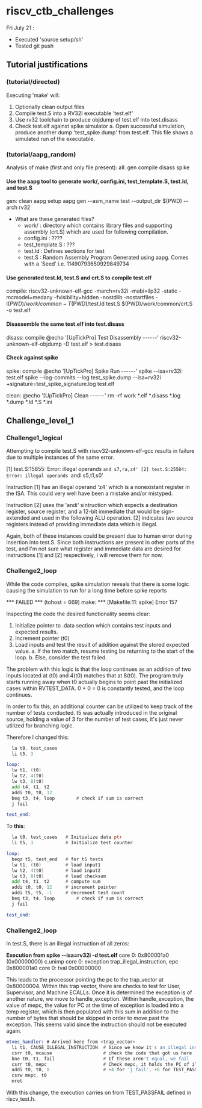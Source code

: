 # riscv_ctb_challenges

Fri July 21 : 
* Executed 'source setup/sh'
* Tested git push


## Tutorial justifications
### (tutorial/directed)
Executing 'make' will:
1. Optionally clean output files
2. Compile test.S into a RV32I executable 'test.elf'
3. Use rv32 toolchain to produce objdump of test.elf into test.disass
4. Check test.elf against spike simulator
    a. Open successful simulation, produce another dump 'test_spike.dump' from test.elf. This file shows a simulated run of the executable.

### (tutorial/aapg_random)
Analysis of make (first and only file present):
all: gen compile disass spike

#### Use the aapg tool to generate work/, config.ini, test_template.S, test.ld, and test.S
gen: clean
	aapg setup
	aapg gen --asm_name test --output_dir $(PWD) --arch rv32

* What are these generated files?
    - work/     : directory which contains library files and supporting assembly (crt.S) which are used for following compilation.
    - config.ini        : ????
    - test_template.S   : ???
    - test.ld   : Defines sections for test
    - test.S    : Random Assembly Program Generated using aapg. Comes with a 'Seed' i.e. 11490793650929849734

#### Use generated test.ld, test.S and crt.S to compile test.elf
compile:
	riscv32-unknown-elf-gcc -march=rv32i -mabi=ilp32 -static -mcmodel=medany -fvisibility=hidden -nostdlib -nostartfiles -I$(PWD)/work/common -T$(PWD)/test.ld test.S $(PWD)/work/common/crt.S -o test.elf

#### Disassemble the same test.elf into test.disass
disass: compile
	@echo '[UpTickPro] Test Disassembly ------'
	riscv32-unknown-elf-objdump -D test.elf > test.disass

#### Check against spike
spike: compile
	@echo '[UpTickPro] Spike Run ------'
	spike --isa=rv32i test.elf 
	spike --log-commits --log  test_spike.dump --isa=rv32i +signature=test_spike_signature.log test.elf

clean:
	@echo '[UpTickPro] Clean ------'
	rm -rf work *.elf *.disass *.log *.dump *.ld *.S *.ini

## Challenge_level_1
### Challenge1_logical
Attempting to compile test.S with riscv32-unknown-elf-gcc results in failure due to multiple instances of the same error. 

[1] test.S:15855: Error: illegal operands `and s7,ra,z4'
[2] test.S:25584: Error: illegal operands `andi s5,t1,s0'

Instruction [1] has an illegal operand 'z4' which is a nonexistant register in the ISA. This could very well have been a mistake and/or mistyped.

Instruction [2] uses the 'andi' sintruction which expects a destination register, source register, and a 12-bit immediate that would be sign-extended and used in the following ALU operation. [2] indicates two source registers instead of providing immediate data which is illegal.

Again, both of these instances could be present due to human error during insertion into test.S. Since both instructions are present in other parts of the test, and I'm not sure what register and immediate data are desired for instructions [1] and [2] respectively, I will remove them for now.

### Challenge2_loop
While the code compiles, spike simulation reveals that there is some logic causing the simulation to run for a long time before spike reports 

*** FAILED *** (tohost = 669)
make: *** [Makefile:11: spike] Error 157

Inspecting the code the desired functionality seems clear:
1. Initialize pointer to .data section which contains test inputs and expected results.
2. Increment pointer (t0)
3. Load inputs and test the result of addition against the stored expected value.
	a. If the two match, resume testing be returning to the start of the loop.
	b. Else, consider the test failed.

The problem with this logic is that the loop continues as an addition of two inputs located at (t0) and 4(t0) matches that at 8(t0).
The program truly starts running away when t0 actually begins to point past the initialized  cases within RVTEST_DATA.
0 + 0 = 0 is constantly tested, and the loop continues.

In order to fix this, an additional counter can be utilized to keep track of the number of tests conducted.
t5 was actually introduced in the original source, holding a value of 3 for the number of test cases, it's just never utilized for branching logic.

Therefore I changed this:
```asm
  la t0, test_cases
  li t5, 3

loop:
  lw t1, (t0)
  lw t2, 4(t0)
  lw t3, 8(t0)
  add t4, t1, t2
  addi t0, t0, 12
  beq t3, t4, loop        # check if sum is correct
  j fail

test_end:
```
To **this**:
  ```asm
    la t0, test_cases 	# Initialize data ptr
    li t5, 3 			# Initialize test counter
  
  loop:   
	beqz t5, test_end	# for t5 tests
	lw t1, (t0)			# load input1
	lw t2, 4(t0)		# load input2
	lw t3, 8(t0)		# load checksum
	add t4, t1, t2		# compute sum
	addi t0, t0, 12		# increment pointer
	addi t5, t5, -1		# decrement test count
	beq t3, t4, loop        # check if sum is correct
	j fail

test_end:
  ```

### Challenge2_loop
In test.S, there is an illegal instruction of all zeros:

**Execution from spike --isa=rv32i -d test.elf**
core   0: 0x800001a0 (0x00000000) c.unimp
core   0: exception trap_illegal_instruction, epc 0x800001a0
core   0:           tval 0x00000000

This leads to the processor pointing the pc to the trap_vector at 0x80000004.
Within this trap vector, there are checks to test for User, Supervisor, and Machine ECALLs.
Once it is determined the exception is of another nature, we move to handle_exception.
Within handle_exception, the value of mepc, the value for PC at the time of exception is loaded into a temp register, which is then populated with this sum in addition to the number of bytes that should be skipped in order to move past the exception. This seems valid since the instruction should not be executed again.

```asm
mtvec_handler: # Arrived here from <trap_vector>
  li t1, CAUSE_ILLEGAL_INSTRUCTION  # Since we know it's an illegal instruction we save that code to t1
  csrr t0, mcause                   # check the code that got us here
  bne t0, t1, fail                  # If these aren't equal, we fail
  csrr t0, mepc                     # Check mepc, it holds the PC of illegal instruction
  addi t0, t0, 8                    # +4 for 'j fail', +8 for TEST_PASSFAIL
  csrw mepc, t0
  mret
```
With this change, the execution carries on from TEST_PASSFAIL defined in riscv_test.h.




